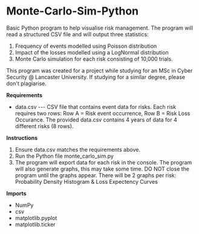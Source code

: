 # Monte-Carlo-Sim-Python
Basic Python program to help visualise risk management. The program will read a structured CSV file and will output three statistics:
1. Frequency of events modelled using Poisson distribution
2. Impact of the losses modelled using a LogNormal distribution
3. Monte Carlo simulation for each risk consisting of 10,000 trials.

This program was created for a project while studying for an MSc in Cyber Security @ Lancaster University. If studying for a similar degree, please don't plagiarise.

**Requirements**
- data.csv --- CSV file that contains event data for risks. Each risk requires two rows: Row A = Risk event occurrence, Row B = Risk Loss Occurance. The provided data.csv contains 4 years of data for 4 different risks (8 rows).

**Instructions**
1. Ensure data.csv matches the requirements above.
2. Run the Python file monte_carlo_sim.py
3. The program will export data for each risk in the console. The program will also generate graphs, this may take some time. DO NOT close the program until the graphs appear. There will be 2 graphs per risk: Probability Density Histogram & Loss Expectency Curves

**Imports**
- NumPy
- csv
- matplotlib.pyplot
- matplotlib.ticker
